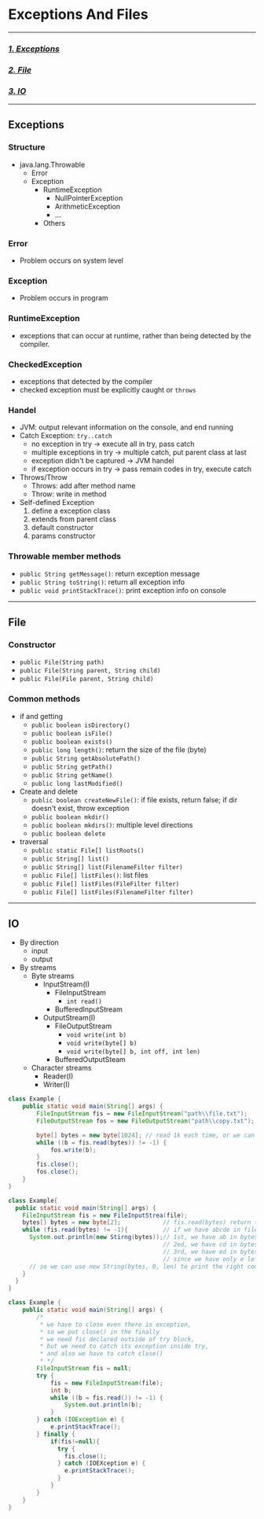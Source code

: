 # Exceptions And Files

---
### _[1. Exceptions](#Exceptions)_
### _[2. File](#File)_
### _[3. IO](#IO)_

---
## Exceptions
### Structure
- java.lang.Throwable
  - Error
  - Exception
    - RuntimeException
      - NullPointerException
      - ArithmeticException
      - ...
    - Others
### Error
- Problem occurs on system level
### Exception
- Problem occurs in program
### RuntimeException
- exceptions that can occur at runtime, rather than being detected by the compiler.
### CheckedException
- exceptions that detected by the compiler
- checked exception must be explicitly caught or `throws`
### Handel
- JVM: output relevant information on the console, and end running
- Catch Exception: `try..catch` 
  - no exception in try -> execute all in try, pass catch
  - multiple exceptions in try -> multiple catch, put parent class at last
  - exception didn't be captured -> JVM handel
  - if exception occurs in try -> pass remain codes in try, execute catch
- Throws/Throw
  - Throws: add after method name
  - Throw: write in method
- Self-defined Exception
  1. define a exception class
  2. extends from parent class
  3. default constructor
  4. params constructor 
### Throwable member methods
- `public String getMessage()`: return exception message
- `public String toString()`: return all exception info
- `public void printStackTrace()`: print exception info on console

---
## File
### Constructor
- `public File(String path)`
- `public File(String parent, String child)`
- `public File(File parent, String child)`
### Common methods
- if and getting
  - `public boolean isDirectory()`
  - `public boolean isFile()`
  - `public boolean exists()`
  - `public long length()`: return the size of the file (byte)
  - `public String getAbsolutePath()`
  - `public String getPath()`
  - `public String getName()`
  - `public long lastModified()`
- Create and delete
  - `public boolean createNewFile()`: if file exists, return false; if dir doesn't exist, throw exception
  - `public boolean mkdir()`
  - `public boolean mkdirs()`: multiple level directions
  - `public boolean delete`
- traversal
  - `public static File[] listRoots()`
  - `public String[] list()`
  - `public String[] list(FilenameFilter filter)`
  - `public File[] listFiles()`: list files
  - `public File[] listFiles(FileFilter filter)`
  - `public File[] listFiles(FilenameFilter filter)`

---
## IO
- By direction
  - input
  - output
- By streams
  - Byte streams
    - InputStream(I)
      - FileInputStream
        - `int read()`
      - BufferedInputStream
    - OutputStream(I)
      - FileOutputStream
        - `void write(int b)`
        - `void write(byte[] b)`
        - `void write(byte[] b, int off, int len)`
      - BufferedOutputSteam
  - Character streams
    - Reader(I)
    - Writer(I)
```java
class Example {
    public static void main(String[] args) {
        FileInputStream fis = new FileInputStream("path\\file.txt");
        FileOutputStream fos = new FileOutputStream("path\\copy.txt");

        byte[] bytes = new byte[1024]; // read 1k each time, or we can read one by one
        while ((b = fis.read(bytes)) != -1) {
            fos.write(b);
        }
        fis.close();
        fos.close();
    }
}
```
```java
class Example{
  public static void main(String[] args) {
    FileInputStream fis = new FileInputStrea(file);
    bytes[] bytes = new byte[2];            // fis.read(bytes) return the length of read bytes
    while (fis.read(bytes) != -1){          // if we have abcde in file
      System.out.println(new Stirng(bytes));// 1st, we have ab in bytes
                                            // 2ed, we have cd in bytes
                                            // 3rd, we have ed in bytes
                                            // since we have only e left, so we replace only c of the cd.
      // so we can use new String(bytes, 0, len) to print the right content
    }
  }
}
```
```java
class Example {
    public static void main(String[] args) {
        /*
         * we have to close even there is exception,
         * so we put close() in the finally
         * we need fis declared outside of try block,
         * but we need to catch its exception inside try,
         * and also we have to catch close()
         * */
        FileInputStream fis = null;
        try {
            fis = new FileInputStream(file);
            int b;
            while ((b = fis.read()) != -1) {
                System.out.println(b);
            }
        } catch (IOException e) {
            e.printStackTrace();
        } finally {
            if(fis!=null){
              try {
                fis.close();
              } catch (IOEXception e) {
                e.printStackTrace();
              }
            }
        }
    }
}
```
